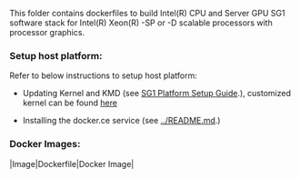 
This folder contains dockerfiles to build Intel(R) CPU and Server GPU SG1 software stack for Intel(R) Xeon(R) -SP or -D scalable processors with processor graphics.

### Setup host platform:

Refer to below instructions to setup host platform:
- Updating Kernel and KMD (see [SG1 Platform Setup Guide](https://cdrdv2.intel.com/v1/dl/getContent/632320?wapkw=SG1).), customized kernel can be found [here](https://github.com/intel-gpu/kernel)  

- Installing the docker.ce service (see [../README.md](../README.md).)

### Docker Images:

|Image|Dockerfile|Docker Image|
